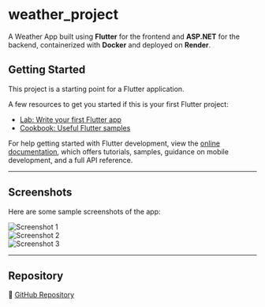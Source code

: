# weather_project

A Weather App built using **Flutter** for the frontend and **ASP.NET** for the backend, containerized with **Docker** and deployed on **Render**.

## Getting Started

This project is a starting point for a Flutter application.

A few resources to get you started if this is your first Flutter project:

- [Lab: Write your first Flutter app](https://docs.flutter.dev/get-started/codelab)
- [Cookbook: Useful Flutter samples](https://docs.flutter.dev/cookbook)

For help getting started with Flutter development, view the
[online documentation](https://docs.flutter.dev/), which offers tutorials,
samples, guidance on mobile development, and a full API reference.

---

## Screenshots

Here are some sample screenshots of the app:

![Screenshot 1](https://via.placeholder.com/300x600.png?text=App+Screenshot+1)  
![Screenshot 2](https://via.placeholder.com/300x600.png?text=App+Screenshot+2)  
![Screenshot 3](https://via.placeholder.com/300x600.png?text=App+Screenshot+3)  

---

## Repository

🔗 [GitHub Repository](https://github.com/Sahil-Bishnoi107/weather_app)
